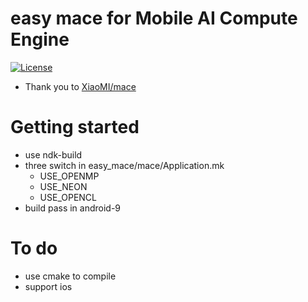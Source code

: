# easy mace for Mobile AI Compute Engine
[![License](https://img.shields.io/badge/License-Apache%202.0-blue.svg)](LICENSE)
* Thank you to [XiaoMI/mace](https://github.com/XiaoMi/mace)

# Getting started

* use ndk-build
* three switch in easy_mace/mace/Application.mk
  * USE_OPENMP
  * USE_NEON
  * USE_OPENCL
* build pass in android-9

# To do
* use cmake to compile
* support ios